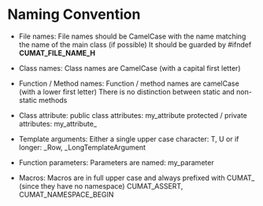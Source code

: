 # Naming Convention

 - File names:
   File names should be CamelCase with the name matching the name of the main class (if possible)
   It should be guarded by #ifndef __CUMAT_FILE_NAME_H__
   
 - Class names:
   Class names are CamelCase (with a capital first letter)
   
 - Function / Method names:
   Function / method names are camelCase (with a lower first letter)
   There is no distinction between static and non-static methods
   
 - Class attribute:
   public class attributes: my_attribute
   protected / private attributes: my_attribute_
   
 - Template arguments:
   Either a single upper case character: T, U
   or if longer: _Row, _LongTemplateArgument
   
 - Function parameters:
   Parameters are named: my_parameter
   
 - Macros:
   Macros are in full upper case and always prefixed with CUMAT_ (since they have no namespace)
   CUMAT_ASSERT, CUMAT_NAMESPACE_BEGIN